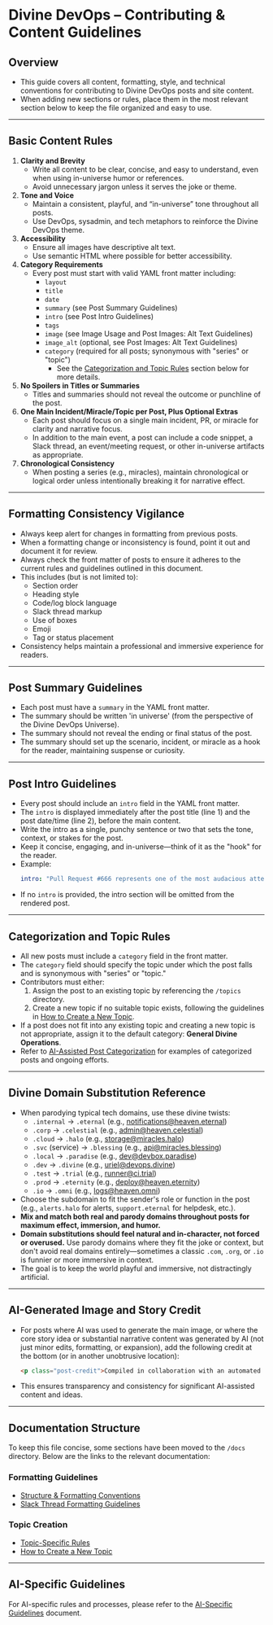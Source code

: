 # Divine DevOps – Contributing & Content Guidelines

## Overview
- This guide covers all content, formatting, style, and technical conventions for contributing to Divine DevOps posts and site content.
- When adding new sections or rules, place them in the most relevant section below to keep the file organized and easy to use.

---

## Basic Content Rules
1. **Clarity and Brevity**
   - Write all content to be clear, concise, and easy to understand, even when using in-universe humor or references.
   - Avoid unnecessary jargon unless it serves the joke or theme.
2. **Tone and Voice**
   - Maintain a consistent, playful, and “in-universe” tone throughout all posts.
   - Use DevOps, sysadmin, and tech metaphors to reinforce the Divine DevOps theme.
3. **Accessibility**
   - Ensure all images have descriptive alt text.
   - Use semantic HTML where possible for better accessibility.
4. **Category Requirements**
   - Every post must start with valid YAML front matter including:
     - `layout`
     - `title`
     - `date`
     - `summary` (see Post Summary Guidelines)
     - `intro` (see Post Intro Guidelines)
     - `tags`
     - `image` (see Image Usage and Post Images: Alt Text Guidelines)
     - `image_alt` (optional, see Post Images: Alt Text Guidelines)
     - `category` (required for all posts; synonymous with "series" or "topic")
       - See the [Categorization and Topic Rules](#categorization-and-topic-rules) section below for more details.
5. **No Spoilers in Titles or Summaries**
   - Titles and summaries should not reveal the outcome or punchline of the post.
6. **One Main Incident/Miracle/Topic per Post, Plus Optional Extras**
   - Each post should focus on a single main incident, PR, or miracle for clarity and narrative focus.
   - In addition to the main event, a post can include a code snippet, a Slack thread, an event/meeting request, or other in-universe artifacts as appropriate.
7. **Chronological Consistency**
   - When posting a series (e.g., miracles), maintain chronological or logical order unless intentionally breaking it for narrative effect.

---

## Formatting Consistency Vigilance
- Always keep alert for changes in formatting from previous posts.
- When a formatting change or inconsistency is found, point it out and document it for review.
- Always check the front matter of posts to ensure it adheres to the current rules and guidelines outlined in this document.
- This includes (but is not limited to):
  - Section order
  - Heading style
  - Code/log block language
  - Slack thread markup
  - Use of boxes
  - Emoji
  - Tag or status placement
- Consistency helps maintain a professional and immersive experience for readers.

---

## Post Summary Guidelines
- Each post must have a `summary` in the YAML front matter.
- The summary should be written 'in universe' (from the perspective of the Divine DevOps Universe).
- The summary should not reveal the ending or final status of the post.
- The summary should set up the scenario, incident, or miracle as a hook for the reader, maintaining suspense or curiosity.

---

## Post Intro Guidelines
- Every post should include an `intro` field in the YAML front matter.
- The `intro` is displayed immediately after the post title (line 1) and the post date/time (line 2), before the main content.
- Write the intro as a single, punchy sentence or two that sets the tone, context, or stakes for the post.
- Keep it concise, engaging, and in-universe—think of it as the "hook" for the reader.
- Example:
  ```yaml
  intro: "Pull Request #666 represents one of the most audacious attempts at privilege escalation in divine history."
  ```
- If no `intro` is provided, the intro section will be omitted from the rendered post.

---

## Categorization and Topic Rules
- All new posts must include a `category` field in the front matter.
- The `category` field should specify the topic under which the post falls and is synonymous with "series" or "topic."
- Contributors must either:
  1. Assign the post to an existing topic by referencing the `/topics` directory.
  2. Create a new topic if no suitable topic exists, following the guidelines in [How to Create a New Topic](./docs/how-to-create-a-new-topic.md).
- If a post does not fit into any existing topic and creating a new topic is not appropriate, assign it to the default category: **General Divine Operations**.
- Refer to [AI-Assisted Post Categorization](./docs/ai-categorization.md) for examples of categorized posts and ongoing efforts.

---

## Divine Domain Substitution Reference
- When parodying typical tech domains, use these divine twists:
  - `.internal` → `.eternal` (e.g., notifications@heaven.eternal)
  - `.corp` → `.celestial` (e.g., admin@heaven.celestial)
  - `.cloud` → `.halo` (e.g., storage@miracles.halo)
  - `.svc` (service) → `.blessing` (e.g., api@miracles.blessing)
  - `.local` → `.paradise` (e.g., dev@devbox.paradise)
  - `.dev` → `.divine` (e.g., uriel@devops.divine)
  - `.test` → `.trial` (e.g., runner@ci.trial)
  - `.prod` → `.eternity` (e.g., deploy@heaven.eternity)
  - `.io` → `.omni` (e.g., logs@heaven.omni)
- Choose the subdomain to fit the sender's role or function in the post (e.g., `alerts.halo` for alerts, `support.eternal` for helpdesk, etc.).
- **Mix and match both real and parody domains throughout posts for maximum effect, immersion, and humor.**
- **Domain substitutions should feel natural and in-character, not forced or overused.** Use parody domains where they fit the joke or context, but don't avoid real domains entirely—sometimes a classic `.com`, `.org`, or `.io` is funnier or more immersive in context.
- The goal is to keep the world playful and immersive, not distractingly artificial.

---

## AI-Generated Image and Story Credit
- For posts where AI was used to generate the main image, or where the core story idea or substantial narrative content was generated by AI (not just minor edits, formatting, or expansion), add the following credit at the bottom (or in another unobtrusive location):
  ```html
  <p class="post-credit">Compiled in collaboration with an automated celestial compliance assistant</p>
  ```
- This ensures transparency and consistency for significant AI-assisted content and ideas.

---

## Documentation Structure
To keep this file concise, some sections have been moved to the `/docs` directory. Below are the links to the relevant documentation:

### Formatting Guidelines
- [Structure & Formatting Conventions](./docs/structure-and-formatting.md)
- [Slack Thread Formatting Guidelines](./docs/slack-thread-formatting.md)

### Topic Creation
- [Topic-Specific Rules](./docs/topic-specific-rules.md)
- [How to Create a New Topic](./docs/how-to-create-a-new-topic.md)

---

## AI-Specific Guidelines
For AI-specific rules and processes, please refer to the [AI-Specific Guidelines](./docs/ai-specific-guidelines.md) document.
